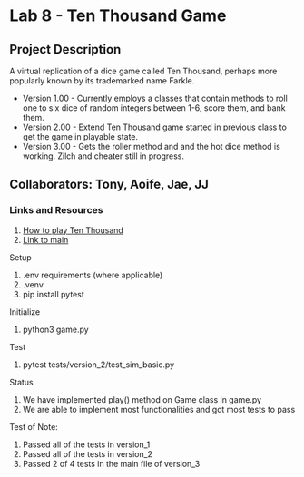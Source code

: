 # Lab 8 - Ten Thousand Game 

## Project Description
A virtual replication of a dice game called Ten Thousand, perhaps more popularly known by
its trademarked name Farkle. 
* Version 1.00 - Currently employs a classes that contain methods to roll one to six 
dice of random integers between 1-6, score them, and bank them.
* Version 2.00 - Extend Ten Thousand game started in previous class to get the game in playable state.
* Version 3.00 - Gets the roller method and and the hot dice method is working. Zilch and cheater still in progress. 

## Collaborators: Tony, Aoife, Jae, JJ

### Links and Resources
1. [How to play Ten Thousand](https://en.wikipedia.org/wiki/Dice_10000)
1. [Link to main](ten_thousand/game.py)


Setup
1. .env requirements (where applicable)
1. .venv
1. pip install pytest

Initialize

1. python3 game.py

Test

1. pytest tests/version_2/test_sim_basic.py

Status

1. We have implemented play() method on Game class in game.py
1. We are able to implement most functionalities and got most tests to pass

Test of Note:

1. Passed all of the tests in version_1
1. Passed all of the tests in version_2
2. Passed 2 of 4 tests in the main file of version_3


